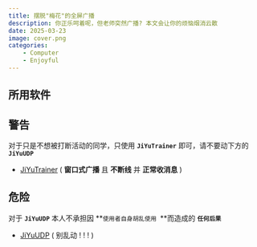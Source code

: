 ```yaml
---
title: 摆脱"梅花"的全屏广播
description: 你正乐呵着呢，但老师突然广播? 本文会让你的烦恼烟消云散
date: 2025-03-23
image: cover.png
categories: 
    - Computer
    - Enjoyful
---
```


## 所用软件

## 警告
对于只是不想被打断活动的同学，只使用 **`JiYuTrainer`** 即可，请不要动下方的 **`JiYuUDP`**

- [JiYuTrainer](https://www.123pan.com/s/o31KVv-PnS3A.html) ( **窗口式广播** 且 **不断线** 并 **正常收消息** )

## 危险
对于 **`JiYuUDP`** 本人不承担因 **`使用者自身胡乱使用 `**而造成的 **`任何后果`**

- [JiYuUDP](https://www.123pan.com/s/o31KVv-GnS3A.html) ( 别乱动 ! ! ! )